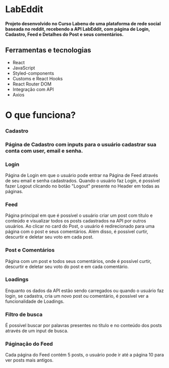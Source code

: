 <h1>LabEddit</h1>
<h4>Projeto desenvolvido no Curso Labenu de uma plataforma de rede social baseada no reddit, recebendo a API LabEddit, com página de Login, Cadastro, Feed e Detalhes do Post e seus comentários.</h4>

## Ferramentas e tecnologias
- React
- JavaScript
- Styled-components
- Customs e React Hooks
- React Router DOM
- Integração com API
- Axios

<h1>O que funciona?</h1>
<h3>Cadastro</h3>
<h3>Página de Cadastro com inputs para o usuário cadastrar sua conta com user, email e senha.

<h3>Login</h3>
Página de Login em que o usuário pode entrar na Página de Feed através de seu email e senha cadastrados. Quando o usuário faz Login, é possível fazer Logout clicando no botão "Logout" presente no Header em todas as páginas.

<h3>Feed</h3>
Página principal em que é possível o usuário criar um post com título e conteúdo e visualizar todos os posts cadastrados na API por outros usuários. Ao clicar no card do Post, o usuário é redirecionado para uma página com o post e seus comentários. Além disso, é possível curtir, descurtir e deletar seu voto em cada post.

<h3>Post e Comentários</h3>
Página com um post e todos seus comentários, onde é possível curtir, descurtir e deletar seu voto do post e em cada comentário.

<h3>Loadings</h3>
Enquanto os dados da API estão sendo carregados ou quando o usuário faz login, se cadastra, cria um novo post ou comentário, é possível ver a funcionalidade de Loadings.

<h3>Filtro de busca</h3>
É possível buscar por palavras presentes no título e no conteúdo dos posts através de um input de busca.

<h3>Páginação do Feed</h3>
Cada página do Feed contém 5 posts, o usuário pode ir até a página 10 para ver posts mais antigos.



